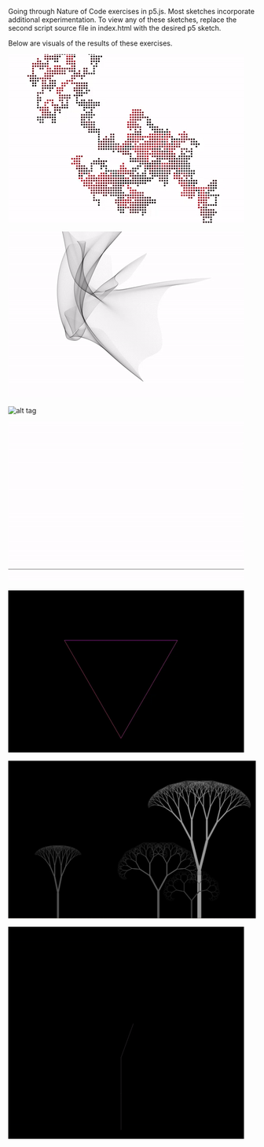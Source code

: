 Going through Nature of Code exercises in p5.js. Most sketches incorporate additional experimentation. To view any of these sketches, replace the second script source file in index.html with the desired p5 sketch.

Below are visuals of the results of these exercises.

![alt tag](gifs/1_random_walker.gif)


![alt tag](gifs/4_perlin_bezier.gif)


![alt tag](gifs/11_math_functions.gif)


![alt tag](gifs/11_koch_lines.gif)

![alt tag](gifs/11_koch_snowflake.gif)

![alt tag](gifs/11_recursive_tree_forest.png)

![alt tag](gifs/algorithmic_plant.gif)